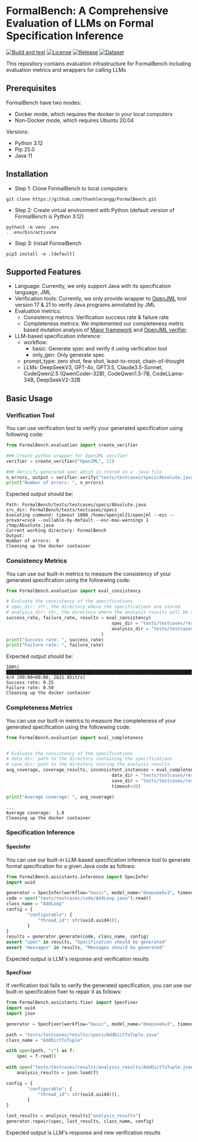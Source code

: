 # FormalBench: A Comprehensive Evaluation of LLMs on Formal Specification Inference

[![Build and test](https://github.com/thanhlecongg/FormalBench/actions/workflows/build_and_test.yml/badge.svg)](https://github.com/thanhlecongg/FormalBench/actions/workflows/build_and_test.yml)
[![License](https://img.shields.io/badge/License-Apache_2.0-blue.svg)](https://opensource.org/licenses/Apache-2.0)
[![Release](https://img.shields.io/badge/Release-0.1.0-orange.svg)]()
[![Dataset](https://img.shields.io/badge/Dataset-v1.0-yellow.svg)](https://huggingface.co/datasets/FormalBench/FormalBench)

This repository contains evaluation infrastructure for FormalBench including evaluation metrics and wrappers for calling LLMs 

## Prerequisites

FormalBench have two modes:
- Docker mode, which requires the docker in your local computers
- Non-Docker mode, which requires Ubuntu 20.04

Versions:
- Python 3.12
- Pip 25.0
- Java 11

## Installation

- Step 1: Clone FormalBench to local computers:
```
git clone https://github.com/thanhlecongg/FormalBench.git
```

- Step 2: Create virtual environment with Python (default version of FormalBench is Python 3.12)
```
python3 -m venv .env
. .env/bin/activate
```

- Step 3: Install FormalBench
```
pip3 install -e .[default]
```

## Supported Features

- Language: Currently, we only support Java with its specification language, JML
- Verification tools: Currently, we only provide wrapper to [OpenJML](https://www.openjml.org/) tool version 17 & 21 to verify Java programs annotated by JML
- Evaluation metrics:
    - Consistency metrics: Verification success rate & failure rate
    - Completeness metrics: We implemented our completeness metric based mutation analysis of [Major framework](https://mutation-testing.org/) and [OpenJML verifier](https://www.openjml.org/).
- LLM-based specification inference:
    - workflow:
        - basic: Generate spec and verify it using verfication tool
        - only_gen: Only generate spec
    - prompt_type: zero shot, few shot, least-to-most, chain-of-thought
    - LLMs: DeepSeekV3, GPT-4o, GPT3.5, Claude3.5-Sonnet, CodeQwen2.5 (QwenCoder-32B), CodeQwen1.5-7B, CodeLLama-34B, DeepSeekV2-32B

## Basic Usage

### Verification Tool
You can use verification tool to verify your generated specification using following code:
```python
from FormalBench.evaluation import create_verifier

### Create python wrapper for OpenJML verifier
verifier = create_verifier("OpenJML", 21)

### Verirify generated spec which is stored in a .java file
n_errors, output = verifier.verify("tests/testcases/specs/Absolute.java")
print("Number of errors: ", n_errors)
```

Expected output should be:

```
Path: FormalBench/tests/testcases/specs/Absolute.java
src_dir: FormalBench/tests/testcases/specs
Executing command: timeout 1800 /home/openjml21/openjml --esc --prover=cvc4 --nullable-by-default --esc-max-warnings 1 /tmp/Absolute.java
Current working directory: FormalBench
Output: 
Number of errors:  0
Cleaning up the docker container
```

### Consistency Metrics

You can use our built-in metrics to measure the consistency of your generated specification using the followwing code:

```python
from FormalBench.evaluation import eval_consistency

# Evaluate the consistency of the specifications
# spec_dir: str, the directory where the specifications are stored
# analysis_dir: str, the directory where the analysis results will be stored
success_rate, failure_rate, results = eval_consistency(
                                        spec_dir = "tests/testcases/results/specs", 
                                        analysis_dir = "tests/testcases/results/analysis_results"
                                    )
print("Success rate: ", success_rate)
print("Failure rate: ", failure_rate)

```

Expected output should be:

```
100%|██████████████████████████████████████████████████████████████████████████████████████████████████████████████████████| 4/4 [00:00<00:00, 2621.85it/s]
Success rate: 0.25
Failure rate: 0.50
Cleaning up the docker container
```

### Completeness Metrics

You can use our built-in metrics to measure the completeness of your generated specification using the followwing code:
```python
from FormalBench.evaluation import eval_completeness


# Evaluate the consistency of the specifications
# data_dir: path to the directory containing the specifications
# save_dir: path to the directory storing the analysis results
avg_coverage, coverage_results, inconsistent_instances = eval_completeness(
                                        data_dir = "tests/testcases/results/specs", 
                                        save_dir = "tests/testcases/results/completeness", 
                                        timeout=20)

print("Average coverage: ", avg_coverage)

```
```
...
Average coverage:  1.0
Cleaning up the docker container
```

### Specification Inference

#### SpecInfer

You can use our built-in LLM-based specification inference tool to generate formal specification for a given Java code as follows:
```python
from FormalBench.assistants.inference import SpecInfer
import uuid

generator = SpecInfer(workflow="basic", model_name="deepseekv3", timeout=10)
code = open("tests/testcases/code/AddLoop.java").read()
class_name = "AddLoop"
config = {
        "configurable": {
            "thread_id": str(uuid.uuid4()),
        }
}
results = generator.generate(code, class_name, config)
assert "spec" in results, "Specification should be generated"
assert "messages" in results, "Messages should be generated"
```

Expected output is LLM's response and verification results  

#### SpecFixer

If verification tool fails to verify the generated specification, you can use our built-in specification fixer to repair it as follows:

```python
from FormalBench.assistants.fixer import SpecFixer
import uuid
import json

generator = SpecFixer(workflow="basic", model_name="deepseekv3", timeout=10)

path = "tests/testcases/results/specs/AddDictToTuple.java"    
class_name = "AddDictToTuple"

with open(path, "r") as f:
    spec = f.read()
        
with open("tests/testcases/results/analysis_results/AddDictToTuple.json", "r") as f:
    analysis_results = json.load(f)

config = {
        "configurable": {
            "thread_id": str(uuid.uuid4()),
        }
}

last_results = analysis_results["analysis_results"]
generator.repair(spec, last_results, class_name, config)
```

Expected output is LLM's response and new verification results  
